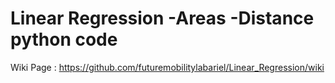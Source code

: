 # Linear Regression -Areas -Distance python code

Wiki Page : https://github.com/futuremobilitylabariel/Linear_Regression/wiki
